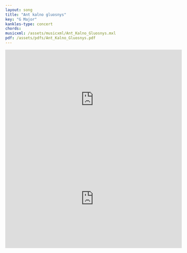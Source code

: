 ```yaml
---
layout: song
title: "Ant kalno gluosnys"
key: "G Major"
kankles-type: concert
chords:
musicxml: /assets/musicxml/Ant_Kalno_Gluosnys.mxl
pdf: /assets/pdfs/Ant_Kalno_Gluosnys.pdf
---
```


<iframe width="560" height="315" src="https://www.youtube.com/embed/FWg4BZvD0p0?si=0I38U2_LVIae6CKV" title="YouTube video player" frameborder="0" allow="accelerometer; autoplay; clipboard-write; encrypted-media; gyroscope; picture-in-picture; web-share" referrerpolicy="strict-origin-when-cross-origin" allowfullscreen></iframe>

<iframe width="560" height="315" src="https://www.youtube.com/embed/_qPGn5YeKnU?si=FcV5uIjsmmf_5Hnt&start=3298" title="YouTube video player" frameborder="0" allow="accelerometer; autoplay; clipboard-write; encrypted-media; gyroscope; picture-in-picture; web-share" referrerpolicy="strict-origin-when-cross-origin" allowfullscreen></iframe>

